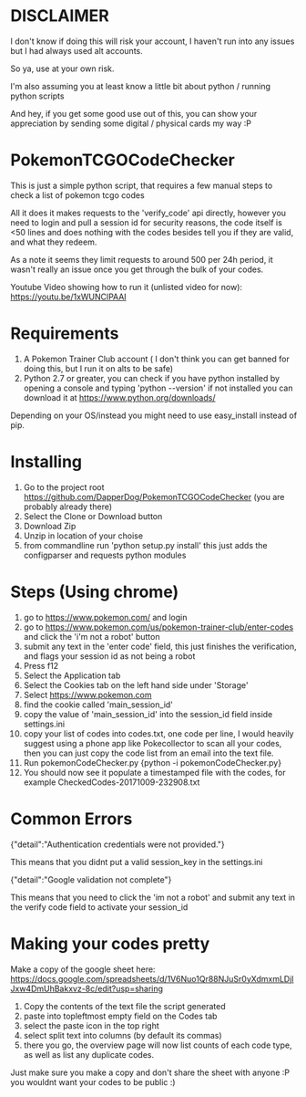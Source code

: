 # DISCLAIMER
I don't know if doing this will risk your account, I haven't run into any issues but I had always used alt accounts.

So ya, use at your own risk.

I'm also assuming you at least know a little bit about python / running python scripts

And hey, if you get some good use out of this, you can show your appreciation by sending some digital / physical cards my way :P 

# PokemonTCGOCodeChecker
This is just a simple python script, that requires a few manual steps to check a list of pokemon tcgo codes

All it does it makes requests to the 'verify_code' api directly, however you need to login and pull a session id for security reasons, the code itself is <50 lines and does nothing with the codes besides tell you if they are valid, and what they redeem.

As a note it seems they limit requests to around 500 per 24h period, it wasn't really an issue once you get through the bulk of your codes.

Youtube Video showing how to run it (unlisted video for now):
https://youtu.be/1xWUNClPAAI

# Requirements
1) A Pokemon Trainer Club account ( I don't think you can get banned for doing this, but I run it on alts to be safe) 
2) Python 2.7 or greater, you can check if you have python installed by opening a console and typing 'python --version' if not installed you can download it at https://www.python.org/downloads/

Depending on your OS/instead you might need to use easy_install instead of pip.

# Installing
1) Go to the project root https://github.com/DapperDog/PokemonTCGOCodeChecker (you are probably already there)
2) Select the Clone or Download button
3) Download Zip
4) Unzip in location of your choise
5) from commandline run 'python setup.py install' this just adds the configparser and requests python modules

# Steps (Using chrome)
1) go to https://www.pokemon.com/ and login
2) go to https://www.pokemon.com/us/pokemon-trainer-club/enter-codes and click the 'i'm not a robot' button
3) submit any text in the 'enter code' field, this just finishes the verification, and flags your session id as not being a robot
4) Press f12
5) Select the Application tab
6) Select the Cookies tab on the left hand side under 'Storage'
7) Select https://www.pokemon.com
8) find the cookie called 'main_session_id'
9) copy the value of 'main_session_id' into the session_id field inside settings.ini
10) copy your list of codes into codes.txt, one code per line, I would heavily suggest using a phone app like Pokecollector to scan all your codes, then you can just copy the code list from an email into the text file.
11) Run pokemonCodeChecker.py {python -i pokemonCodeChecker.py}
12) You should now see it populate a timestamped file with the codes, for example CheckedCodes-20171009-232908.txt

# Common Errors

{"detail":"Authentication credentials were not provided."}

This means that you didnt put a valid session_key in the settings.ini

{"detail":"Google validation not complete"}

This means that you need to click the 'im not a robot' and submit any text in the verify code field to activate your session_id

# Making your codes pretty

Make a copy of the google sheet here: https://docs.google.com/spreadsheets/d/1V6Nuo1Qr88NJuSr0yXdmxmLDjlJxw4DmUhBakxvz-8c/edit?usp=sharing

1) Copy the contents of the text file the script generated
2) paste into topleftmost empty field on the Codes tab
3) select the paste icon in the top right
4) select split text into columns (by default its commas)
5) there you go, the overview page will now list counts of each code type, as well as list any duplicate codes.

Just make sure you make a copy and don't share the sheet with anyone :P you wouldnt want your codes to be public :) 
